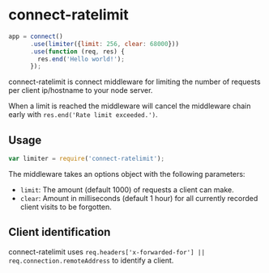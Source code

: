 connect-ratelimit
=================

```JavaScript
app = connect()
      .use(limiter({limit: 256, clear: 68000}))
      .use(function (req, res) {
        res.end('Hello world!');
      });
```

connect-ratelimit is connect middleware for limiting the number of requests per 
client ip/hostname to your node server.

When a limit is reached the middleware will cancel the middleware chain early 
with `res.end('Rate limit exceeded.')`.

Usage
-----

```JavaScript
var limiter = require('connect-ratelimit');
```

The middleware takes an options object with the following parameters:

- `limit`: The amount (default 1000) of requests a client can make.
- `clear`: Amount in milliseconds (default 1 hour) for all currently recorded 
client visits to be forgotten.

Client identification
---------------------

connect-ratelimit uses `req.headers['x-forwarded-for'] || req.connection.remoteAddress` 
to identify a client.
